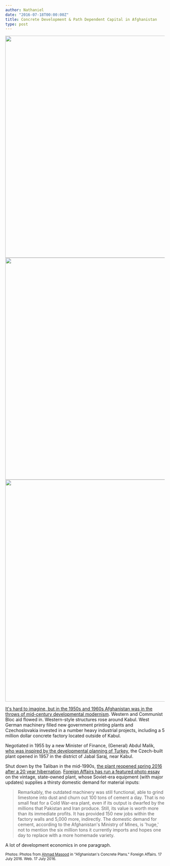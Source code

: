 ```yaml
---
author: Nathaniel
date: "2016-07-18T00:00:00Z"
title: Concrete Development & Path Dependent Capital in Afghanistan
type: post
---
```


<img src="/assets/cementafghanistan_4.jpg" width="700px">
<img src="/assets/cementafghanistan_1.jpg" width="700px">
<img src="/assets/cementafghanistan_3.jpg" width="700px">

<a href="http://www.theatlantic.com/photo/2013/07/afghanistan-in-the-1950s-and-60s/100544/">It's hard to imagine, but in the 1950s and 1960s Afghanistan was in the throws of mid-century developmental modernism</a>. Western and Communist Bloc aid flowed in. Western-style structures rose around Kabul. West German machinery filled new government printing plants and Czechoslovakia invested in a number heavy industrial projects, including a 5 million dollar concrete factory located outside of Kabul. 

Negotiated in 1955 by a new Minister of Finance, (General) Abdul Malik, <a href="https://books.google.se/books?id=_ei0fOSTKNQC&printsec=frontcover#v=onepage&q&f=false">who was inspired by the developmental planning of Turkey</a>, the Czech-built plant opened in 1957 in the district of Jabal Saraj, near Kabul.

Shut down by the Taliban in the mid-1990s, <a href="http://www.reuters.com/article/us-afghanistan-cement-idUSKCN0YL0W6">the plant reopened spring 2016 after a 20 year hibernation</a>. <a href="https://www.foreignaffairs.com/gallerys/2016-07-13/afghanistans-concrete-plans">Foreign Affairs has run a featured photo essay</a> on the vintage, state-owned plant, whose Soviet-era equipment (with major updates) supplies a thirsty domestic demand for material inputs:

<blockquote>
Remarkably, the outdated machinery was still functional, able to grind limestone into dust and churn out 100 tons of cement a day. That is no small feat for a Cold War-era plant, even if its output is dwarfed by the millions that Pakistan and Iran produce. Still, its value is worth more than its immediate profits. It has provided 150 new jobs within the factory walls and 5,000 more, indirectly. The domestic demand for cement, according to the Afghanistan's Ministry of Mines, is 'huge,' not to mention the six million tons it currently imports and hopes one day to replace with a more homemade variety.
</blockquote>

A lot of development economics in one paragraph.

<small>Photos: Photos from <a href="http://blogs.reuters.com/ahmad-masood/">Ahmad Masood</a> in "Afghanistan's Concrete Plans." Foreign Affairs. 17 July 2016. Web. 17 July 2016.</small>


